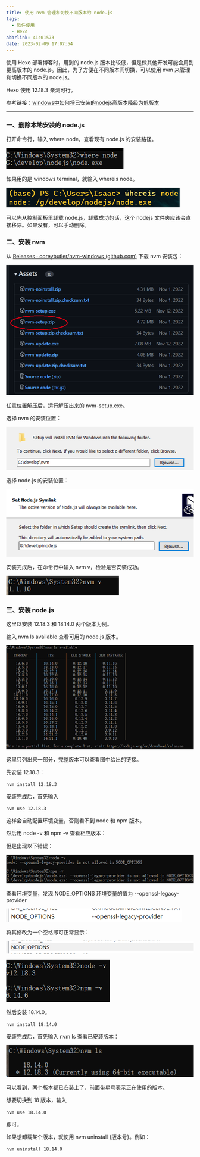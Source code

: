```yaml
---
title: 使用 nvm 管理和切换不同版本的 node.js
tags:
  - 软件使用
  - Hexo
abbrlink: 41c01573
date: 2023-02-09 17:07:54
---
```


使用 Hexo 部署博客时，用到的 node.js 版本比较低，但是做其他开发可能会用到更高版本的 node.js。因此，为了方便在不同版本间切换，可以使用 nvm 来管理和切换不同版本的 node.js。

Hexo 使用 12.18.3 亲测可行。

参考链接：[windows中如何将已安装的nodejs高版本降级为低版本](https://blog.csdn.net/weixin_44582077/article/details/110237056)

<!--more-->

---

### 一、删除本地安装的 node.js

打开命令行，输入 where node，查看现有 node.js 的安装路径。

![image-20230209171837112](2023-02-09-使用-nvm-管理和切换不同版本的-node-js/image-20230209171837112.png)



如果用的是 windows terminal，就输入 whereis node。

![image-20230209171851169](2023-02-09-使用-nvm-管理和切换不同版本的-node-js/image-20230209171851169.png)



可以先从控制面板里卸载 node.js，卸载成功的话，这个 nodejs 文件夹应该会直接移除。如果没有，可以手动删除。



### 二、安装 nvm

从 [Releases · coreybutler/nvm-windows (github.com)](https://github.com/coreybutler/nvm-windows/releases) 下载 nvm 安装包：

![image-20230209184529088](2023-02-09-使用-nvm-管理和切换不同版本的-node-js/image-20230209184529088.png)



任意位置解压后，运行解压出来的 nvm-setup.exe。



选择 nvm 的安装位置：

![image-20230209184708344](2023-02-09-使用-nvm-管理和切换不同版本的-node-js/image-20230209184708344.png)



选择 node.js 的安装位置：

![image-20230209184834400](2023-02-09-使用-nvm-管理和切换不同版本的-node-js/image-20230209184834400.png)



安装完成后，在命令行中输入 nvm v，检验是否安装成功。

![image-20230209184946759](2023-02-09-使用-nvm-管理和切换不同版本的-node-js/image-20230209184946759.png)



### 三、安装 node.js

这里以安装 12.18.3 和 18.14.0 两个版本为例。

输入 nvm ls available 查看可用的 node.js 版本。

![image-20230209185246617](2023-02-09-使用-nvm-管理和切换不同版本的-node-js/image-20230209185246617.png)

这里只列出来一部分，完整版本可以查看图中给出的链接。



先安装 12.18.3：

`nvm install 12.18.3`



安装完成后，首先输入

`nvm use 12.18.3`

这样会自动配置环境变量，否则看不到 node 和 npm 版本。



然后用 node -v 和 npm -v 查看相应版本：

但是出现以下错误：

![image-20230209190355395](2023-02-09-使用-nvm-管理和切换不同版本的-node-js/image-20230209190355395.png)

查看环境变量，发现 NODE_OPTIONS 环境变量的值为 --openssl-legacy-provider

![image-20230209190518077](2023-02-09-使用-nvm-管理和切换不同版本的-node-js/image-20230209190518077.png)

将其修改为一个空格即可正常显示：

![image-20230209191004029](2023-02-09-使用-nvm-管理和切换不同版本的-node-js/image-20230209191004029.png)

![image-20230209191015588](2023-02-09-使用-nvm-管理和切换不同版本的-node-js/image-20230209191015588.png)



然后安装 18.14.0。

`nvm install 18.14.0`



安装完成后，首先输入 nvm ls 查看已安装版本：

![image-20230209191239883](2023-02-09-使用-nvm-管理和切换不同版本的-node-js/image-20230209191239883.png)

可以看到，两个版本都已安装上了，前面带星号表示正在使用的版本。



想要切换到 18 版本，输入

`nvm use 18.14.0` 

即可。



如果想卸载某个版本，就使用 nvm uninstall {版本号}。例如：

`nvm uninstall 18.14.0`
